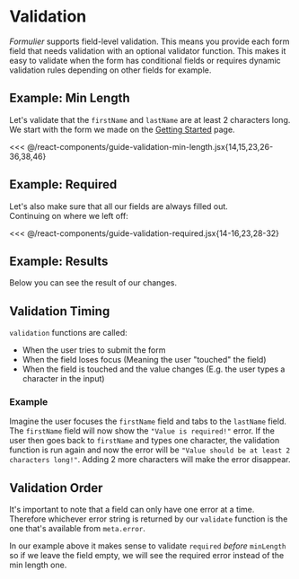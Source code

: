 # Validation

_Formulier_ supports field-level validation.
This means you provide each form field that needs validation with an optional validator function.
This makes it easy to validate when the form has conditional fields or requires dynamic validation rules depending on other fields for example.

## Example: Min Length

Let's validate that the `firstName` and `lastName` are at least 2 characters long.\
We start with the form we made on the [Getting Started](./getting-started) page.

<<< @/react-components/guide-validation-min-length.jsx{14,15,23,26-36,38,46}

## Example: Required

Let's also make sure that all our fields are always filled out.\
Continuing on where we left off:

<<< @/react-components/guide-validation-required.jsx{14-16,23,28-32}

## Example: Results

Below you can see the result of our changes.

<ReactComponent title="" name="react-components/guide-validation-required.jsx" />

## Validation Timing

`validation` functions are called:

- When the user tries to submit the form
- When the field loses focus (Meaning the user "touched" the field)
- When the field is touched and the value changes (E.g. the user types a character in the input)

### Example

Imagine the user focuses the `firstName` field and tabs to the `lastName` field.
The `firstName` field will now show the `"Value is required!"` error.
If the user then goes back to `firstName` and types one character, the validation function is run again and now the error will be `"Value should be at least 2 characters long!"`.
Adding 2 more characters will make the error disappear.

## Validation Order

It's important to note that a field can only have one error at a time.
Therefore whichever error string is returned by our `validate` function is the one that's available from `meta.error`.

In our example above it makes sense to validate `required` _before_ `minLength` so if we leave the field empty, we will see the required error instead of the min length one.
